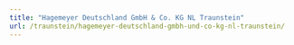 ```yaml
---
title: "Hagemeyer Deutschland GmbH & Co. KG NL Traunstein"
url: /traunstein/hagemeyer-deutschland-gmbh-und-co-kg-nl-traunstein/
---
```

